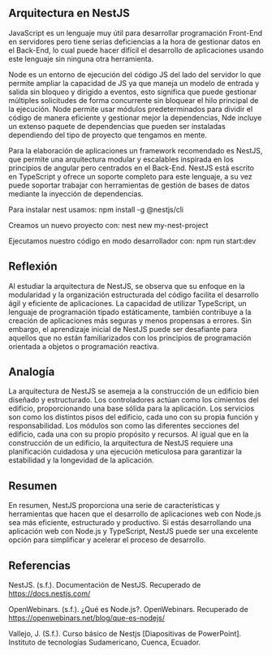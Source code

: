 ## Arquitectura en NestJS

JavaScript es un lenguaje muy útil para desarrollar programación Front-End en servidores pero tiene serias deficiencias a la hora de gestionar datos en el Back-End, lo cual puede hacer difícil el desarrollo de aplicaciones usando este lenguaje sin ninguna otra herramienta. 

Node es un entorno de ejecución del código JS del lado del servidor lo que permite ampliar la capacidad de JS ya que maneja un modelo de entrada y salida sin bloqueo y dirigido a eventos, esto significa que puede gestionar múltiples solicitudes de forma concurrente sin bloquear el hilo principal de la ejecución. Node permite usar módulos predeterminados para dividir el código de manera eficiente y gestionar mejor la dependencias, Nde incluye un extenso paquete de dependencias que pueden ser instaladas dependiendo del tipo de proyecto que tengamos en mente.

Para la elaboración de aplicaciones un  framework recomendado es NestJS, que permite una arquitectura modular y escalables inspirada en los principios de angular pero centrados en el Back-End. NestJS está escrito en TypeScript y ofrece un soporte completo para este lenguaje, a su vez puede soportar trabajar con herramientas de gestión de bases de datos mediante la inyección de dependencias.

Para instalar nest usamos: npm install -g @nestjs/cli

Creamos un nuevo proyecto con: nest new my-nest-project

Ejecutamos nuestro código en modo desarrollador con: npm run start:dev

## Reflexión

Al estudiar la arquitectura de NestJS, se observa que su enfoque en la modularidad y la organización estructurada del código facilita el desarrollo ágil y eficiente de aplicaciones. La capacidad de utilizar TypeScript, un lenguaje de programación tipado estáticamente, también contribuye a la creación de aplicaciones más seguras y menos propensas a errores. Sin embargo, el aprendizaje inicial de NestJS puede ser desafiante para aquellos que no están familiarizados con los principios de programación orientada a objetos o programación reactiva.

## Analogía

La arquitectura de NestJS se asemeja a la construcción de un edificio bien diseñado y estructurado. Los controladores actúan como los cimientos del edificio, proporcionando una base sólida para la aplicación. Los servicios son como los distintos pisos del edificio, cada uno con su propia función y responsabilidad. Los módulos son como las diferentes secciones del edificio, cada una con su propio propósito y recursos. Al igual que en la construcción de un edificio, la arquitectura de NestJS requiere una planificación cuidadosa y una ejecución meticulosa para garantizar la estabilidad y la longevidad de la aplicación.

## Resumen

En resumen, NestJS proporciona una serie de características y herramientas que hacen que el desarrollo de aplicaciones web con Node.js sea más eficiente, estructurado y productivo. Si estás desarrollando una aplicación web con Node.js y TypeScript, NestJS puede ser una excelente opción para simplificar y acelerar el proceso de desarrollo.

## Referencias

NestJS. (s.f.). Documentación de NestJS. Recuperado de https://docs.nestjs.com/

OpenWebinars. (s.f.). ¿Qué es Node.js?. OpenWebinars. Recuperado de https://openwebinars.net/blog/que-es-nodejs/

Vallejo, J. (S.f.). Curso básico de Nestjs [Diapositivas de PowerPoint]. Instituto de tecnologías Sudamericano, Cuenca, Ecuador.
